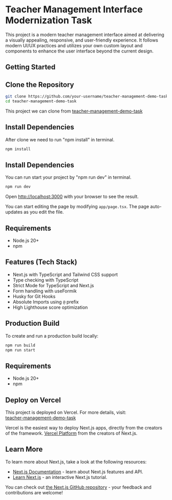 # Teacher Management Interface Modernization Task 

This project is a modern teacher management interface aimed at delivering a visually appealing, responsive, and user-friendly experience. It follows modern UI/UX practices and utilizes your own custom layout and components to enhance the user interface beyond the current design.

## Getting Started

## Clone the Repository

```bash
git clone https://github.com/your-username/teacher-management-demo-task.git
cd teacher-management-demo-task

```
This project we can clone from [teacher-management-demo-task](https://github.com/Pranjan4695/teacher-management-demo-task.git)

## Install Dependencies
After clone we need to run "npm install" in terminal.

```bash
npm install
```

## Install Dependencies

You can run start your project by "npm run dev" in terminal.<br />

```bash
npm run dev
```

Open [http://localhost:3000](http://localhost:3000) with your browser to see the result.

You can start editing the page by modifying `app/page.tsx`. The page auto-updates as you edit the file.

## Requirements

- Node.js 20+
- npm

## Features (Tech Stack)

- Next.js with TypeScript and Tailwind CSS support
- Type checking with TypeScript
- Strict Mode for TypeScript and Next.js
- Form handling with useFormik
- Husky for Git Hooks
- Absolute Imports using `@` prefix
- High Lighthouse score optimization

## Production Build
To create and run a production build locally:

```bash
npm run build
npm run start
```

## Requirements

- Node.js 20+
- npm


## Deploy on Vercel

This project is deployed on Vercel. For more details, visit:</br>[teacher-management-demo-task](https://teacher-management-demo-task.vercel.app/)

Vercel is the easiest way to deploy Next.js apps, directly from the creators of the framework. [Vercel Platform](https://vercel.com/new?utm_medium=default-template&filter=next.js&utm_source=create-next-app&utm_campaign=create-next-app-readme) from the creators of Next.js.


## Learn More

To learn more about Next.js, take a look at the following resources:

- [Next.js Documentation](https://nextjs.org/docs) - learn about Next.js features and API.
- [Learn Next.js](https://nextjs.org/learn) - an interactive Next.js tutorial.

You can check out [the Next.js GitHub repository](https://github.com/vercel/next.js) - your feedback and contributions are welcome!


